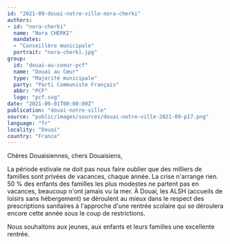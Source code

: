 ```yaml
---
id: "2021-09-douai-notre-ville-nora-cherki"
authors:
- id: "nora-cherki"
  name: "Nora CHERKI"
  mandates: 
  - "Conseillère municipale"
  portrait: "nora-cherki.jpg"
group:
  id: "douai-au-coeur-pcf"
  name: "Douai au Cœur"
  type: "Majorité municipale"
  party: "Parti Communiste Français"
  abbr: "PCF"
  logo: "pcf.svg"
date: "2021-09-01T00:00:00Z"
publication: "douai-notre-ville"
source: "public/images/sources/douai-notre-ville-2021-09-p17.png"
language: "fr"
locality: "Douai"
country: "France"
---
```


Chères Douaisiennes, chers Douaisiens,

La période estivale ne doit pas nous faire oublier que des milliers de familles sont privées de vacances, chaque année.
La crise n'arrange rien.
50 % des enfants des familles les plus modestes ne partent pas en vacances, beaucoup n'ont jamais vu la mer.
À Douai, les ALSH (accueils de loisirs sans hébergement) se déroulent au mieux dans le respect des prescriptions sanitaires à l'approche d'une rentrée scolaire qui se déroulera encore cette année sous le coup de restrictions.

Nous souhaitons aux jeunes, aux enfants et leurs familles une excellente rentrée.
